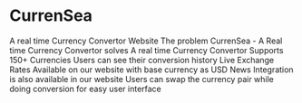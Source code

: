# CurrenSea
A real time Currency Convertor Website
The problem CurrenSea - A Real time Currency Convertor solves
A real time Currency Convertor
Supports 150+ Currencies
Users can see their conversion history
Live Exchange Rates Available on our website with base currency as USD
News Integration is also available in our website
Users can swap the currency pair while doing conversion for easy user interface
